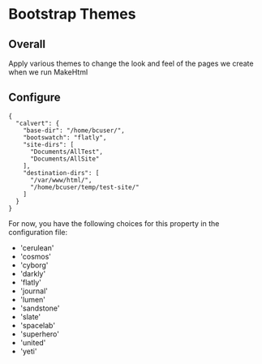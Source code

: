 # Bootstrap Themes

## Overall
Apply various themes to change the look and feel of the pages we create when we run MakeHtml

## Configure

```
{
  "calvert": {
    "base-dir": "/home/bcuser/",
    "bootswatch": "flatly",
    "site-dirs": [
      "Documents/AllTest",
      "Documents/AllSite"
    ],
    "destination-dirs": [
      "/var/www/html/",
      "/home/bcuser/temp/test-site/"
    ]
  }
}
```

For now, you have the following choices for this property in the configuration file:

- 'cerulean'
- 'cosmos'
- 'cyborg'
- 'darkly'
- 'flatly'
- 'journal'
- 'lumen'
- 'sandstone'
- 'slate'
- 'spacelab'
- 'superhero'
- 'united'
- 'yeti'